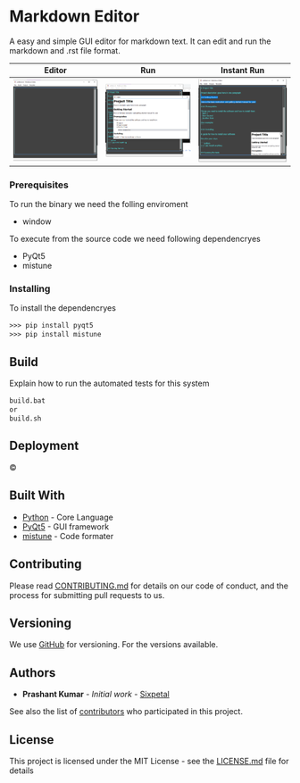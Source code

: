# Markdown Editor

A easy and simple GUI editor for markdown text. It can edit and run the markdown and .rst file format. 

Editor | Run | Instant Run
:-------------------------:|:-------------------------:|:-------------------------:
![](editor.png) | ![](run.png) | ![](instant_run.png)

### Prerequisites

To run the binary we need the folling enviroment
- window 

To execute from the source code we need following dependencryes
- PyQt5
- mistune

### Installing

To install the dependencryes

```
>>> pip install pyqt5
>>> pip install mistune
```

## Build

Explain how to run the automated tests for this system

```batch
build.bat
or 
build.sh
```

## Deployment

&copy; 

## Built With

* [Python](https://python.org/) - Core Language
* [PyQt5](https://example.com) - GUI framework
* [mistune](https://example.com) - Code formater

## Contributing

Please read [CONTRIBUTING.md](https://example.com) for details on our code of conduct, and the process for submitting pull requests to us.

## Versioning

We use [GitHub](http://github.com/) for versioning. For the versions available.

## Authors

* **Prashant Kumar** - *Initial work* - [Sixpetal](https://github.com/Krprashant94)

See also the list of [contributors](https://github.com/project/contributors) who participated in this project.

## License

This project is licensed under the MIT License - see the [LICENSE.md](LICENSE.md) file for details
